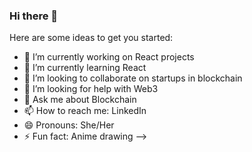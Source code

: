 ### Hi there 👋

Here are some ideas to get you started:

- 🔭 I’m currently working on React projects
- 🌱 I’m currently learning React 
- 👯 I’m looking to collaborate on startups in blockchain
- 🤔 I’m looking for help with Web3
- 💬 Ask me about Blockchain
- 📫 How to reach me: LinkedIn
- 😄 Pronouns: She/Her
- ⚡ Fun fact: Anime drawing
-->
